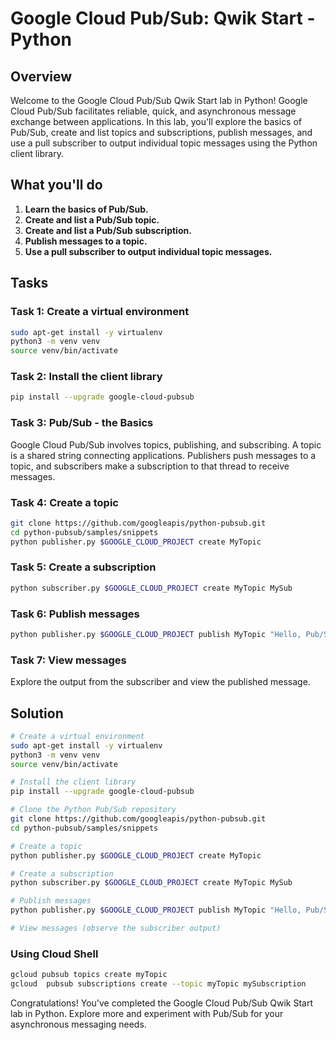 # Google Cloud Pub/Sub: Qwik Start - Python

## Overview

Welcome to the Google Cloud Pub/Sub Qwik Start lab in Python! Google Cloud Pub/Sub facilitates reliable, quick, and asynchronous message exchange between applications. In this lab, you'll explore the basics of Pub/Sub, create and list topics and subscriptions, publish messages, and use a pull subscriber to output individual topic messages using the Python client library.

## What you'll do

1. **Learn the basics of Pub/Sub.**
2. **Create and list a Pub/Sub topic.**
3. **Create and list a Pub/Sub subscription.**
4. **Publish messages to a topic.**
5. **Use a pull subscriber to output individual topic messages.**

## Tasks

### Task 1: Create a virtual environment

```bash
sudo apt-get install -y virtualenv
python3 -m venv venv
source venv/bin/activate
```

### Task 2: Install the client library

```bash
pip install --upgrade google-cloud-pubsub
```

### Task 3: Pub/Sub - the Basics

Google Cloud Pub/Sub involves topics, publishing, and subscribing. A topic is a shared string connecting applications. Publishers push messages to a topic, and subscribers make a subscription to that thread to receive messages.

### Task 4: Create a topic

```bash
git clone https://github.com/googleapis/python-pubsub.git
cd python-pubsub/samples/snippets
python publisher.py $GOOGLE_CLOUD_PROJECT create MyTopic
```

### Task 5: Create a subscription

```bash
python subscriber.py $GOOGLE_CLOUD_PROJECT create MyTopic MySub
```

### Task 6: Publish messages

```bash
python publisher.py $GOOGLE_CLOUD_PROJECT publish MyTopic "Hello, Pub/Sub!"
```

### Task 7: View messages

Explore the output from the subscriber and view the published message.

## Solution

```bash
# Create a virtual environment
sudo apt-get install -y virtualenv
python3 -m venv venv
source venv/bin/activate

# Install the client library
pip install --upgrade google-cloud-pubsub

# Clone the Python Pub/Sub repository
git clone https://github.com/googleapis/python-pubsub.git
cd python-pubsub/samples/snippets

# Create a topic
python publisher.py $GOOGLE_CLOUD_PROJECT create MyTopic

# Create a subscription
python subscriber.py $GOOGLE_CLOUD_PROJECT create MyTopic MySub

# Publish messages
python publisher.py $GOOGLE_CLOUD_PROJECT publish MyTopic "Hello, Pub/Sub!"

# View messages (observe the subscriber output)
```
### Using Cloud Shell
```bash
gcloud pubsub topics create myTopic
gcloud  pubsub subscriptions create --topic myTopic mySubscription

```

Congratulations! You've completed the Google Cloud Pub/Sub Qwik Start lab in Python. Explore more and experiment with Pub/Sub for your asynchronous messaging needs.